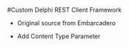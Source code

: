 #Custom Delphi REST Client Framework

* Original source from Embarcadero

- Add Content Type Parameter
